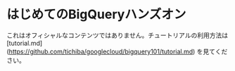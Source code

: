 # はじめてのBigQueryハンズオン
これはオフィシャルなコンテンツではありません。チュートリアルの利用方法は [tutorial.md] (https://github.com/tichiba/googlecloud/bigquery101/tutorial.md) を見てください。
